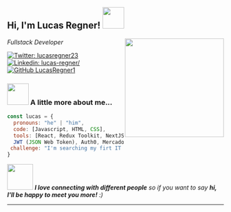 <h2> Hi, I'm Lucas Regner! <img src="https://media.giphy.com/media/NDqBIAjtA1Z72/giphy.gif" width="50"></h2>
<img align='right' src="https://media.giphy.com/media/f3iwJFOVOwuy7K6FFw/giphy.gif" width="230">
<p><em>Fullstack Developer
</em></p>

[![Twitter: lucasregner23](https://img.shields.io/twitter/follow/lucasregner23?style=social)](https://twitter.com/lucasregner23)
[![Linkedin: lucas-regner/](https://img.shields.io/badge/-lucasregner-blue?style=flat-square&logo=Linkedin&logoColor=white&link=https://www.linkedin.com/in/lucas-regner/)](https://www.linkedin.com/in/lucas-regner/)
[![GitHub LucasRegner1](https://img.shields.io/github/followers/lucasregner1?label=follow&style=social)](https://github.com/lucasregner1)


### <img src="https://media.giphy.com/media/QfvoEfKgqjyTu/giphy.gif" width="50"> A little more about me...  

```javascript
const lucas = {
  pronouns: "he" | "him",
  code: [Javascript, HTML, CSS],
  tools: [React, Redux Toolkit, NextJS, Node, Express, PostgreSQL, Sequelize, Jest, MongoDB, Mongoose, TailwindCSS, 
  JWT (JSON Web Token), Auth0, MercadoPago],
 challenge: "I'm searching my firt IT job while I'm making my e-portfolio"
}
```

<img src="https://media.giphy.com/media/LnQjpWaON8nhr21vNW/giphy.gif" width="60"> <em><b>I love connecting with different people</b> so if you want to say <b>hi, I'll be happy to meet you more!</b> :)</em>

---
